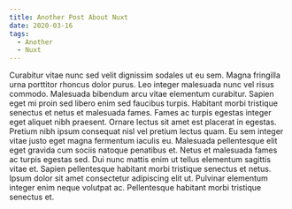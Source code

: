 ```yaml
---
title: Another Post About Nuxt
date: 2020-03-16
tags:
  - Another
  - Nuxt
---
```


Curabitur vitae nunc sed velit dignissim sodales ut eu sem. Magna fringilla urna porttitor rhoncus dolor purus. Leo integer malesuada nunc vel risus commodo. Malesuada bibendum arcu vitae elementum curabitur. Sapien eget mi proin sed libero enim sed faucibus turpis. Habitant morbi tristique senectus et netus et malesuada fames. Fames ac turpis egestas integer eget aliquet nibh praesent. Ornare lectus sit amet est placerat in egestas. Pretium nibh ipsum consequat nisl vel pretium lectus quam. Eu sem integer vitae justo eget magna fermentum iaculis eu. Malesuada pellentesque elit eget gravida cum sociis natoque penatibus et. Netus et malesuada fames ac turpis egestas sed. Dui nunc mattis enim ut tellus elementum sagittis vitae et. Sapien pellentesque habitant morbi tristique senectus et netus. Ipsum dolor sit amet consectetur adipiscing elit ut. Pulvinar elementum integer enim neque volutpat ac. Pellentesque habitant morbi tristique senectus et.
